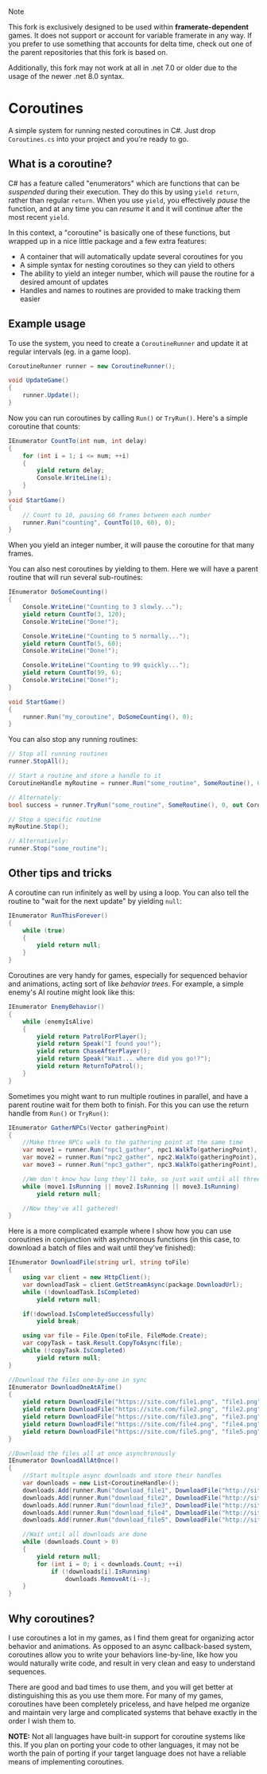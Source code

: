 > [!NOTE]
> This fork is exclusively designed to be used within **framerate-dependent** games. It does not support or account for variable framerate in any way.
> If you prefer to use something that accounts for delta time, check out one of the parent repositories that this fork is based on.
>
> Additionally, this fork may not work at all in .net 7.0 or older due to the usage of the newer .net 8.0 syntax.

# Coroutines
A simple system for running nested coroutines in C#. Just drop `Coroutines.cs` into your project and you're ready to go.

## What is a coroutine?
C# has a feature called "enumerators" which are functions that can be *suspended* during their execution. They do this by using `yield return`, rather than regular `return`. When you use `yield`, you effectively *pause* the function, and at any time you can *resume* it and it will continue after the most recent `yield`.

In this context, a "coroutine" is basically one of these functions, but wrapped up in a nice little package and a few extra features:

- A container that will automatically update several coroutines for you
- A simple syntax for nesting coroutines so they can yield to others
- The ability to yield an integer number, which will pause the routine for a desired amount of updates
- Handles and names to routines are provided to make tracking them easier

## Example usage
To use the system, you need to create a `CoroutineRunner` and update it at regular intervals (eg. in a game loop).

```csharp
CoroutineRunner runner = new CoroutineRunner();

void UpdateGame()
{
    runner.Update();
}
```

Now you can run coroutines by calling `Run()` or `TryRun()`. Here's a simple coroutine that counts:

```csharp
IEnumerator CountTo(int num, int delay)
{
    for (int i = 1; i <= num; ++i)
    {
        yield return delay;
        Console.WriteLine(i);
    }
}
void StartGame()
{
    // Count to 10, pausing 60 frames between each number
    runner.Run("counting", CountTo(10, 60), 0);
}
```

When you yield an integer number, it will pause the coroutine for that many frames.

You can also nest coroutines by yielding to them. Here we will have a parent routine that will run several sub-routines:

```csharp
IEnumerator DoSomeCounting()
{
    Console.WriteLine("Counting to 3 slowly...");
    yield return CountTo(3, 120);
    Console.WriteLine("Done!");

    Console.WriteLine("Counting to 5 normally...");
    yield return CountTo(5, 60);
    Console.WriteLine("Done!");

    Console.WriteLine("Counting to 99 quickly...");
    yield return CountTo(99, 6);
    Console.WriteLine("Done!");
}

void StartGame()
{
    runner.Run("my_coroutine", DoSomeCounting(), 0);
}
```

You can also stop any running routines:

```csharp
// Stop all running routines
runner.StopAll();

// Start a routine and store a handle to it
CoroutineHandle myRoutine = runner.Run("some_routine", SomeRoutine(), 0);

// Alternately:
bool success = runner.TryRun("some_routine", SomeRoutine(), 0, out CoroutineHandle myRoutine);

// Stop a specific routine
myRoutine.Stop();

// Alternatively:
runner.Stop("some_routine");
```

## Other tips and tricks
A coroutine can run infinitely as well by using a loop. You can also tell the routine to "wait for the next update" by yielding `null`:

```csharp
IEnumerator RunThisForever()
{
    while (true)
    {
        yield return null;
    }
}
```

Coroutines are very handy for games, especially for sequenced behavior and animations, acting sort of like *behavior trees*. For example, a simple enemy's AI routine might look like this:

```csharp
IEnumerator EnemyBehavior()
{
    while (enemyIsAlive)
    {
        yield return PatrolForPlayer();
        yield return Speak("I found you!");
        yield return ChaseAfterPlayer();
        yield return Speak("Wait... where did you go!?");
        yield return ReturnToPatrol();
    }
}
```

Sometimes you might want to run multiple routines in parallel, and have a parent routine wait for them both to finish. For this you can use the return handle from `Run()` or `TryRun()`:

```csharp
IEnumerator GatherNPCs(Vector gatheringPoint)
{
    //Make three NPCs walk to the gathering point at the same time
    var move1 = runner.Run("npc1_gather", npc1.WalkTo(gatheringPoint), 0);
    var move2 = runner.Run("npc2_gather", npc2.WalkTo(gatheringPoint), 0);
    var move3 = runner.Run("npc3_gather", npc3.WalkTo(gatheringPoint), 0);

    //We don't know how long they'll take, so just wait until all three have finished
    while (move1.IsRunning || move2.IsRunning || move3.IsRunning)
        yield return null;

    //Now they've all gathered!
}
```

Here is a more complicated example where I show how you can use coroutines in conjunction with asynchronous functions (in this case, to download a batch of files and wait until they've finished):

```csharp
IEnumerator DownloadFile(string url, string toFile)
{
    using var client = new HttpClient();
    var downloadTask = client.GetStreamAsync(package.DownloadUrl);
    while (!downloadTask.IsCompleted)
        yield return null;

    if(!download.IsCompletedSuccessfully)
        yield break;

    using var file = File.Open(toFile, FileMode.Create);
    var copyTask = task.Result.CopyToAsync(file);
    while (!copyTask.IsCompleted)
        yield return null;
}

//Download the files one-by-one in sync
IEnumerator DownloadOneAtATime()
{
    yield return DownloadFile("https://site.com/file1.png", "file1.png");
    yield return DownloadFile("https://site.com/file2.png", "file2.png");
    yield return DownloadFile("https://site.com/file3.png", "file3.png");
    yield return DownloadFile("https://site.com/file4.png", "file4.png");
    yield return DownloadFile("https://site.com/file5.png", "file5.png");
}

//Download the files all at once asynchronously
IEnumerator DownloadAllAtOnce()
{
    //Start multiple async downloads and store their handles
    var downloads = new List<CoroutineHandle>();
    downloads.Add(runner.Run("download_file1", DownloadFile("http://site.com/file1.png", "file1.png"), 0));
    downloads.Add(runner.Run("download_file2", DownloadFile("http://site.com/file2.png", "file2.png"), 0));
    downloads.Add(runner.Run("download_file3", DownloadFile("http://site.com/file3.png", "file3.png"), 0));
    downloads.Add(runner.Run("download_file4", DownloadFile("http://site.com/file4.png", "file4.png"), 0));
    downloads.Add(runner.Run("download_file5", DownloadFile("http://site.com/file5.png", "file5.png"), 0));

    //Wait until all downloads are done
    while (downloads.Count > 0)
    {
        yield return null;
        for (int i = 0; i < downloads.Count; ++i)
            if (!downloads[i].IsRunning)
                downloads.RemoveAt(i--);
    }
}
```

## Why coroutines?

I use coroutines a lot in my games, as I find them great for organizing actor behavior and animations. As opposed to an async callback-based system, coroutines allow you to write your behaviors line-by-line, like how you would naturally write code, and result in very clean and easy to understand sequences.

There are good and bad times to use them, and you will get better at distinguishing this as you use them more. For many of my games, coroutines have been completely priceless, and have helped me organize and maintain very large and complicated systems that behave exactly in the order I wish them to.

**NOTE:** Not all languages have built-in support for coroutine systems like this. If you plan on porting your code to other languages, it may not be worth the pain of porting if your target language does not have a reliable means of implementing coroutines.
